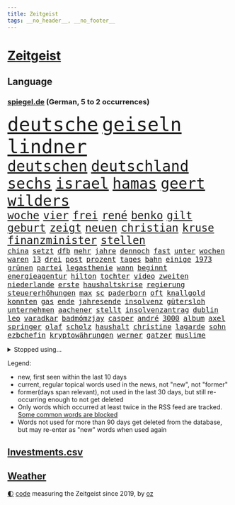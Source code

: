 ```yaml
---
title: Zeitgeist
tags: __no_header__, __no_footer__
---
```


# [Zeitgeist](https://oliz.io/zeitgeist/)

## Language

<h3><a href="https://www.spiegel.de" target="_blank">spiegel.de</a> (German, 5 to 2 occurrences)</h3>
<p style="font-family:monospace">
<span style="font-size:32pt"><a href="news_links.html#deutsche" class="current">deutsche</a></span>
<span style="font-size:32pt"><a href="news_links.html#geiseln" class="current">geiseln</a></span>
<span style="font-size:32pt"><a href="news_links.html#lindner" class="current">lindner</a></span>
<br>
<span style="font-size:25pt"><a href="news_links.html#deutschen" class="current">deutschen</a></span>
<span style="font-size:25pt"><a href="news_links.html#deutschland" class="current">deutschland</a></span>
<span style="font-size:25pt"><a href="news_links.html#sechs" class="current">sechs</a></span>
<span style="font-size:25pt"><a href="news_links.html#israel" class="current">israel</a></span>
<span style="font-size:25pt"><a href="news_links.html#hamas" class="current">hamas</a></span>
<span style="font-size:25pt"><a href="news_links.html#geert" class="new">geert</a></span>
<span style="font-size:25pt"><a href="news_links.html#wilders" class="new">wilders</a></span>
<br>
<span style="font-size:18pt"><a href="news_links.html#woche" class="current">woche</a></span>
<span style="font-size:18pt"><a href="news_links.html#vier" class="current">vier</a></span>
<span style="font-size:18pt"><a href="news_links.html#frei" class="current">frei</a></span>
<span style="font-size:18pt"><a href="news_links.html#rené" class="current">rené</a></span>
<span style="font-size:18pt"><a href="news_links.html#benko" class="current">benko</a></span>
<span style="font-size:18pt"><a href="news_links.html#gilt" class="current">gilt</a></span>
<span style="font-size:18pt"><a href="news_links.html#geburt" class="current">geburt</a></span>
<span style="font-size:18pt"><a href="news_links.html#zeigt" class="current">zeigt</a></span>
<span style="font-size:18pt"><a href="news_links.html#neuen" class="current">neuen</a></span>
<span style="font-size:18pt"><a href="news_links.html#christian" class="current">christian</a></span>
<span style="font-size:18pt"><a href="news_links.html#kruse" class="current">kruse</a></span>
<span style="font-size:18pt"><a href="news_links.html#finanzminister" class="current">finanzminister</a></span>
<span style="font-size:18pt"><a href="news_links.html#stellen" class="current">stellen</a></span>
<br>
<span style="font-size:12pt"><a href="news_links.html#china" class="current">china</a></span>
<span style="font-size:12pt"><a href="news_links.html#setzt" class="current">setzt</a></span>
<span style="font-size:12pt"><a href="news_links.html#dfb" class="current">dfb</a></span>
<span style="font-size:12pt"><a href="news_links.html#mehr" class="current">mehr</a></span>
<span style="font-size:12pt"><a href="news_links.html#jahre" class="current">jahre</a></span>
<span style="font-size:12pt"><a href="news_links.html#dennoch" class="current">dennoch</a></span>
<span style="font-size:12pt"><a href="news_links.html#fast" class="current">fast</a></span>
<span style="font-size:12pt"><a href="news_links.html#unter" class="current">unter</a></span>
<span style="font-size:12pt"><a href="news_links.html#wochen" class="current">wochen</a></span>
<span style="font-size:12pt"><a href="news_links.html#waren" class="current">waren</a></span>
<span style="font-size:12pt"><a href="news_links.html#13" class="current">13</a></span>
<span style="font-size:12pt"><a href="news_links.html#drei" class="current">drei</a></span>
<span style="font-size:12pt"><a href="news_links.html#post" class="current">post</a></span>
<span style="font-size:12pt"><a href="news_links.html#prozent" class="current">prozent</a></span>
<span style="font-size:12pt"><a href="news_links.html#tages" class="current">tages</a></span>
<span style="font-size:12pt"><a href="news_links.html#bahn" class="current">bahn</a></span>
<span style="font-size:12pt"><a href="news_links.html#einige" class="current">einige</a></span>
<span style="font-size:12pt"><a href="news_links.html#1973" class="current">1973</a></span>
<span style="font-size:12pt"><a href="news_links.html#grünen" class="current">grünen</a></span>
<span style="font-size:12pt"><a href="news_links.html#partei" class="current">partei</a></span>
<span style="font-size:12pt"><a href="news_links.html#legasthenie" class="new">legasthenie</a></span>
<span style="font-size:12pt"><a href="news_links.html#wann" class="current">wann</a></span>
<span style="font-size:12pt"><a href="news_links.html#beginnt" class="current">beginnt</a></span>
<span style="font-size:12pt"><a href="news_links.html#energieagentur" class="new">energieagentur</a></span>
<span style="font-size:12pt"><a href="news_links.html#hilton" class="new">hilton</a></span>
<span style="font-size:12pt"><a href="news_links.html#tochter" class="current">tochter</a></span>
<span style="font-size:12pt"><a href="news_links.html#video" class="current">video</a></span>
<span style="font-size:12pt"><a href="news_links.html#zweiten" class="current">zweiten</a></span>
<span style="font-size:12pt"><a href="news_links.html#niederlande" class="current">niederlande</a></span>
<span style="font-size:12pt"><a href="news_links.html#erste" class="current">erste</a></span>
<span style="font-size:12pt"><a href="news_links.html#haushaltskrise" class="new">haushaltskrise</a></span>
<span style="font-size:12pt"><a href="news_links.html#regierung" class="current">regierung</a></span>
<span style="font-size:12pt"><a href="news_links.html#steuererhöhungen" class="current">steuererhöhungen</a></span>
<span style="font-size:12pt"><a href="news_links.html#max" class="current">max</a></span>
<span style="font-size:12pt"><a href="news_links.html#sc" class="current">sc</a></span>
<span style="font-size:12pt"><a href="news_links.html#paderborn" class="current">paderborn</a></span>
<span style="font-size:12pt"><a href="news_links.html#oft" class="current">oft</a></span>
<span style="font-size:12pt"><a href="news_links.html#knallgold" class="new">knallgold</a></span>
<span style="font-size:12pt"><a href="news_links.html#konnten" class="current">konnten</a></span>
<span style="font-size:12pt"><a href="news_links.html#gas" class="current">gas</a></span>
<span style="font-size:12pt"><a href="news_links.html#ende" class="current">ende</a></span>
<span style="font-size:12pt"><a href="news_links.html#jahresende" class="current">jahresende</a></span>
<span style="font-size:12pt"><a href="news_links.html#insolvenz" class="current">insolvenz</a></span>
<span style="font-size:12pt"><a href="news_links.html#gütersloh" class="current">gütersloh</a></span>
<span style="font-size:12pt"><a href="news_links.html#unternehmen" class="current">unternehmen</a></span>
<span style="font-size:12pt"><a href="news_links.html#aachener" class="new">aachener</a></span>
<span style="font-size:12pt"><a href="news_links.html#stellt" class="current">stellt</a></span>
<span style="font-size:12pt"><a href="news_links.html#insolvenzantrag" class="current">insolvenzantrag</a></span>
<span style="font-size:12pt"><a href="news_links.html#dublin" class="new">dublin</a></span>
<span style="font-size:12pt"><a href="news_links.html#leo" class="current">leo</a></span>
<span style="font-size:12pt"><a href="news_links.html#varadkar" class="new">varadkar</a></span>
<span style="font-size:12pt"><a href="news_links.html#badmómzjay" class="new">badmómzjay</a></span>
<span style="font-size:12pt"><a href="news_links.html#casper" class="new">casper</a></span>
<span style="font-size:12pt"><a href="news_links.html#andré" class="current">andré</a></span>
<span style="font-size:12pt"><a href="news_links.html#3000" class="current">3000</a></span>
<span style="font-size:12pt"><a href="news_links.html#album" class="current">album</a></span>
<span style="font-size:12pt"><a href="news_links.html#axel" class="current">axel</a></span>
<span style="font-size:12pt"><a href="news_links.html#springer" class="current">springer</a></span>
<span style="font-size:12pt"><a href="news_links.html#olaf" class="current">olaf</a></span>
<span style="font-size:12pt"><a href="news_links.html#scholz" class="current">scholz</a></span>
<span style="font-size:12pt"><a href="news_links.html#haushalt" class="current">haushalt</a></span>
<span style="font-size:12pt"><a href="news_links.html#christine" class="current">christine</a></span>
<span style="font-size:12pt"><a href="news_links.html#lagarde" class="new">lagarde</a></span>
<span style="font-size:12pt"><a href="news_links.html#sohn" class="current">sohn</a></span>
<span style="font-size:12pt"><a href="news_links.html#ezbchefin" class="new">ezbchefin</a></span>
<span style="font-size:12pt"><a href="news_links.html#kryptowährungen" class="current">kryptowährungen</a></span>
<span style="font-size:12pt"><a href="news_links.html#werner" class="current">werner</a></span>
<span style="font-size:12pt"><a href="news_links.html#gatzer" class="new">gatzer</a></span>
<span style="font-size:12pt"><a href="news_links.html#muslime" class="current">muslime</a></span>
</p>
<details>
<summary>Stopped using...</summary>
<p class="former" style="font-size:12pt">
gefährliche(1129) coronavirus(1128) cristiano(1128) ronaldo(1128) becker(1127) la(1127) siegt(1127) steigenden(1127) amerikanische(1126) beispiel(1126) einstieg(1126) gewissen(1126) scheinen(1126) 2017(1125) geändert(1125) manchester(1125) verlängern(1125) zuge(1125) 5(1124) bereich(1124) brutale(1124) kurzfristig(1124) ließen(1124) steuern(1124) stolz(1124) wald(1124) schickt(1123) smartphone(1123) virus(1123) arbeitete(1122) beschimpft(1122) erfahrungen(1122) französische(1122) infektion(1122) regel(1122) scheiterte(1122) streng(1122) angeklagte(1121) länge(1121) priester(1121) vorher(1121) wirkte(1121) diplomaten(1120) erzielt(1120) europäer(1120) favoriten(1120) hinweisen(1120) klaren(1120) verlierer(1120) versprach(1120) woran(1120) brexit(1119) draußen(1119) fünfte(1119) kamera(1119) pflege(1119) respekt(1119) sex(1119) fällen(1118) gemeinsamen(1118) konzept(1118) schlagzeilen(1118) spekuliert(1118) brücke(1117) joachim(1117) bestimmt(1116) gestoßen(1116) hinterher(1116) inszeniert(1116) kardinal(1116) verdienen(1116) meint(1115) smith(1115) außen(1114) härter(1114) i(1114) internen(1114) kultur(1114) problemen(1114) venezuela(1113) vieler(1113) anbieter(1112) juristisch(1112) sinn(1112) verbreitet(1111) dar(1109) stieg(1109) mercedes(1108) begriff(1107) berühmte(1107) ereignisse(1107) kontakte(1107) warm(1107) glücklich(1106) norwegen(1106) pflanzen(1106) satz(1106) tiefen(1106) aufhalten(1105) gemeinsames(1105) wahrscheinlich(1105) dran(1103) halb(1103) hinten(1103) politikerin(1103) hielten(1102) verfehlt(1102) haaland(1101) zurückgegangen(1101) nasa(1099) überleben(1099) beitrag(1098) favorit(1098) gang(1098) steffen(1097) top(1096) regelung(1094) kokain(1092) handy(1091) rechtsstreit(1091) hinweis(1090) atomkraft(1085) überfordert(1078) kanadas(1077) ausgaben(1066) sachen(1047) lieferketten(1023) bekannter(1003) estland(998) anfeindungen(995) orte(968) bewirbt(951) müll(882) serbien(878) stundenlang(868) zwingen(850) rechtens(840) kollision(827) landsleute(826) inszenieren(825) dörfer(815) erkrankte(814) gestern(814) jahrzehnt(810) parlaments(810) dax(800) schlafen(789) verbündeten(783) konflikts(764) einschätzungen(753) schülerin(734) euländer(726) ausgeben(724) summen(722) militärischen(716) trip(712) loch(706) invasion(702) bat(679) aufgestellt(675) ben(667) bonn(653) pekings(647) fake(644) emotionalen(640) mut(632) verwaltung(628) betreibt(627) vögel(626) 17jährige(625) triumphiert(622) südamerika(609) riskant(605) gefangenschaft(601) finnische(600) wiederaufbau(586) überlebenden(583) starkes(581) fair(577) handys(568) export(551) trocken(548) abgeschaltet(547) unterlag(547) psychiatrie(542) hitze(537) suchte(536) zustände(536) steuerhinterziehung(534) verzweiflung(534) dänischen(532) dürre(531) konkurrenten(531) demonstrierende(530) ausbauen(528) ernannt(528) anwältin(525) angeschlagenen(524) nachhaltig(524) titelverteidiger(524) ulrich(522) galten(518) führungskräfte(517) bedrohte(516) identifizieren(514) joshua(513) andrew(512) gegenwart(511) wohnmobil(511) missbrauchsvorwürfe(506) einsätze(505) wozu(504) energieversorger(498) gelöscht(497) tasche(497) trans(489) verkehrsministerium(487) bleibe(484) major(481) aufgaben(476) umweltschützer(475) geheime(457) studentin(457) heidenheim(456) spitzen(453) vereinbarten(451) extremisten(450) lebenslange(445) grab(444) antarktis(440) träumt(439) verschärfung(439) 63(436) lula(430) bundesbank(429) talkshow(429) machtmissbrauch(426) ersetzt(424) rassistischer(423) aufholjagd(419) verbringen(414) begegnung(405) kollege(405) kurswechsel(403) schwächt(403) rose(402) sauber(402) tunesien(401) ignoriert(385) erben(381) prien(380) außenpolitik(379) karriereberaterin(378) operiert(378) erreichbar(366) ioc(361) ig(359) metall(359) bamberg(354) spielraum(353) figuren(352) staates(350) häufen(348) mitgliedern(345) straßenblockaden(345) anscheinend(344) überzeugen(341) pop(339) beunruhigt(336) colorado(336) nutzerinnen(336) aufpassen(335) nico(335) youtuber(333) regierende(332) auflaufen(331) flogen(331) gestalten(331) überlassen(331) labor(330) madonna(325) ungewöhnlicher(325) dunkelheit(324) sprint(323) brettspiele(321) chefredakteur(320) trieb(318) wunderbare(318) peinlich(316) al(314) perfekten(314) umzug(313) gefälschten(311) nannte(309) spezialkräfte(308) erfährt(306) passanten(305) veränderte(305) interessante(302) perspektive(302) brannten(301) ladung(298) dieb(297) veröffentlichten(294) bewahren(293) ausfindig(292) oldtimer(292) parteifreund(291) vermeintlichen(290) orthodoxe(289) republikanische(288) vorstandschef(288) repariert(287) klagte(286) gemessen(285) chatbot(282) losgegangen(281) getötete(279) günstigen(279) unbekannt(276) wissler(276) akt(273) vorzubereiten(272) vergiftet(271) kürze(270) angezündet(269) nicola(269) partnern(269) vorwurfs(267) dom(266) landtagswahl(264) beilegen(263) verbrannt(262) überprüfung(262) brauche(260) elektrisch(259) atmen(257) vermittler(257) loswerden(254) 1998(253) wölfe(251) drittes(249) entweder(249) anstatt(247) nützt(244) überforderung(244) beschädigte(242) verteidigte(242) björn(239) höcke(239) anlagen(238) atomwaffen(237) elfjährige(235) kreuz(235) ulrike(235) ausländischer(232) jordan(232) überwunden(232) älteren(231) erfolgen(230) pis(230) erwarteten(228) gesunde(227) wach(227) kostenlosen(226) verhinderte(226) elterngeld(225) 27jähriger(224) wiederum(223) ebrahim(222) emotionen(222) lübeck(222) umsetzen(222) veto(221) linksfraktion(220) überflutungen(220) geknackt(218) militanten(218) niederländischer(218) kollabiert(216) astronomie(214) erling(214) produkt(214) torjägerin(212) verschiedener(212) behindern(211) ecuador(211) jim(211) raubtier(211) stabilisieren(210) milliardengeschäft(209) lobte(208) staatsschutz(207) emqualifikation(206) gemälde(206) account(205) flüchtende(205) vermelden(205) zusammenhängen(205) ferraripilot(204) set(204) beschränkt(203) mainzer(203) keeper(202) nirgendwo(202) gange(200) kürzt(200) oberbayern(200) arbeitswelt(199) deutlicher(199) erneuern(199) vertrauten(199) schmelzen(198) staatsbürger(197) verbringt(197) sekbeamte(196) chicago(195) gefilmt(195) trümmerfeld(194) versuchter(194) betrugsmasche(193) fisch(193) horror(193) dm(192) festival(192) maus(192) nationalkonservative(192) haar(191) kolleginnen(191) nachts(191) schwerwiegenden(190) schlechtes(189) söldner(189) lasse(188) überzeugungen(188) ambitionierten(187) 55jährigen(186) vollem(186) 8000(185) belgische(185) kuba(185) imperium(183) gegnern(182) gerichtlich(182) mitarbeitenden(182) pioneer(182) kleben(181) überfahren(181) filmbranche(179) schlägerei(179) miese(178) behauptungen(177) feature(177) hauptrennen(177) schlucken(175) bestandteil(174) feinde(174) zoll(174) terrorismus(173) branchenverband(172) wettert(172) 83(171) hamburgs(170) balkan(169) serge(168) dämpfer(167) unterstellt(167) mahnen(166) rekrutiert(166) herum(165) massen(165) organisationen(165) infolge(164) badeunfall(162) flugzeugabsturz(162) memoiren(162) schenkte(162) vogel(162) sicherheitsrisiko(160) thyssenkrupp(158) abschlusserklärung(157) staats(157) süddeutschland(157) verschmutzung(157) werken(157) mysteriöse(155) verschwendung(155) blockierte(154) internetstars(154) mitsotakis(154) rettungskräften(153) rekorde(152) 29jährige(151) falsches(151) aufgebrachte(150) messenger(150) pkwmaut(150) agenda(149) mangelnder(149) abschaffen(148) polizeikontrolle(148) abteilungsleiter(147) obergrenze(147) sonntagmorgen(147) amini(146) chiphersteller(146) jina(146) mahsa(146) durchsetzung(145) politologe(145) ausprobiert(144) gefecht(144) profil(144) bella(143) 30jährigen(142) pflegerin(141) zielscheibe(141) bundesarbeitsgericht(140) beseitigen(138) bitcoin(138) monza(138) reiner(138) wohlauf(138) disqualifikation(137) fattah(137) überflutet(137) bisse(136) verbraucherschützern(136) weltranglistenerste(136) intendantin(135) vorne(135) 2013(134) anschluss(134) ganzer(134) kapitalismus(134) eckernförde(133) ironman(133) verschollen(133) absicherung(132) afdmann(132) kreuzfahrtschiff(132) polizeigewahrsam(132) iranerin(131) cdupolitikerin(130) südukraine(130) wettbewerbsfähigkeit(130) pur(128) vielfalt(128) friedensnobelpreisträger(127) klimaneutralität(127) ärmelkanal(126) selbstoptimierung(125) umbauen(125) dunkelsten(124) posthum(124) angelaufen(123) auswärtiges(123) fußballstars(123) neuzugang(123) polizeigewerkschaft(123) sensationell(123) bedankte(122) beschuldigter(122) mahnte(122) massiver(122) randale(122) kaczyński(121) allgäu(120) friedensgipfel(120) spezialeinheiten(120) bösen(119) gutem(119) intimität(119) verteuern(119) verzögern(119) 2050(118) kunstsammlung(118) unwahrheiten(118) dfbfrauen(117) dänische(117) mutmaßliches(116) streitkultur(116) unterfranken(116) urwald(115) voraussichtlich(115) überschwemmt(115) bundesligasaison(114) koran(114) gehörten(113) leuchtet(113) lichtblick(113) mentalen(113) teller(113) zutaten(113) atlanta(112) aufräumen(112) beißt(112) verweisen(112) entfernung(111) hohem(111) lissabon(111) spdchef(111) kelly(110) strategische(110) willemalexander(110) sabotage(109) bodensee(108) einbrecher(108) aufatmen(107) leitartikel(107) neukunden(107) schriftstellerin(107) wandern(107) beruhigt(106) entspannen(106) tagessieg(106) metas(105) perfide(105) popsängerin(105) seele(105) zerbrochen(105) wagte(104) zerstückelte(104) angeworben(103) streichung(102) strenger(102) substanz(102) nebraska(101) friedensabkommen(100) gabor(100) teuerste(100) ausgestiegen(99) 94(98) angefeindet(98) gruppenphase(98) nationalspielerinnen(98) teslawerk(98) vergangene(98) wegovy(98) comedy(97) demonstrativ(97) gesellschaften(97) halter(96) iranischer(96) schmutziger(96) campingplatz(95) durchzusetzen(95) wissenschaftlich(95) ausgebildete(94) beflügelt(94) rechtspartei(94) vertraute(94) freiwilliger(93) aktienmärkte(92) ansonsten(92) kryptowährung(92) unerwartete(92) überschreitet(92) erahnen(91) maximal(91) mittelalter(91) parlamentswahl(91) unbeachtet(91) stahlhersteller(90) teilzeit(90) vermuteten(90) anfangen(89) fußballzweitligist(89) populär(89) rate(89) teuersten(89) chefsache(88) frachtschiffe(88) geschummelt(87) wahlkreis(87) afdaussagen(86) aufgestellten(86) barak(86) beschwört(86) debütant(86) disqualifiziert(86) ehud(86) ergründen(86) meile(86) ruderte(86) vorhersagen(86) wider(86) alexanderplatz(85) boykottieren(85) cannabislegalisierung(85) erfolgsgeschichte(85) krachend(85) melonis(85) skeptischer(85) verdiente(85) weltsicht(85) flügel(84) glaubenssätze(84) teenagerin(84) volkspartei(84) bekräftigen(83) brennenden(83) gaspreis(83) tinder(83) verschobene(83) vertrauenskrise(83) ausmaßes(82) brandsaison(82) fernsehens(82) günzburg(82) leichtsinn(82) repression(82) bock(81) galaxien(81) getäuscht(81) henderson(81) leitindex(81) thesen(81) meryl(80) prägen(80) ratingagentur(80) relativieren(80) streep(80) university(80) verglichen(80) anzeige(79) gelüftet(79) kellnerin(79) unermüdlich(79) vertuschen(79) deckung(78) deutschsprachigen(78) europapokalsieger(78) gesunden(78) streikenden(78) weltraum(78) bein(77) finanzmarkt(77) geladen(77) justin(77) koranverbrennungen(77) passau(77) tirana(77) auflegen(76) empfahl(76) frustrierte(76) gelockert(76) opernhaus(76) schwenken(76) usrichter(76) wmdebakel(76) brustkrebs(75) erlaubnis(75) produktionshalle(75) päppeln(75) schrank(75) unabwendbar(75) unterkunft(75) widerlegen(75) zement(75) 57(74) asylsuchende(74) grausame(74) greenpeace(74) jugendwort(74) kriegsschauplatz(74) techkonzern(74) vorgesetzte(74) wölfen(74) anfänger(73) arbeitskräftemangel(73) böen(73) dirk(73) fahrrad(73) gallant(73) krankgeschrieben(73) moral(73) nowitzki(73) yoav(73) brücken(72) rassismuseklat(72) taiwanische(72) befinde(71) beweist(71) flüchtlingsboote(71) hochsommer(71) itexperten(71) sprengt(71) verüben(71) wettern(71) wochenstart(71) algen(70) anarchokapitalist(70) bürgerinnen(70) infineon(70) missglückte(70) spiegelinterview(70) transport(70) umgehend(70) unbeeindruckt(70) bargeld(69) betonblöcken(69) einigten(69) goldenen(69) travemünde(69) astronomen(68) kabine(68) karrierecoach(68) nirgends(68) pharmakonzern(68) schiitenmiliz(68) usamerikanerin(68) videoapp(68) zweifachen(68) redakteurinnen(67) spears'(67) svp(67) zensur(67) grönland(66) hoffnungsvoll(66) kurzerhand(66) lahmlegen(66) massa(66) onlineportal(66) praxistest(66) trinken(66) brettern(65) drachen(65) erstattet(65) populäre(65) tötungsdelikts(65) wertung(65) wirtschaftskrise(65) abwesenheit(64) floriert(64) niedrigeren(64) halep(63) katja(63) simona(63) technisch(63) ungefragt(63) auswirkt(62) block(62) columbia(62) nachteile(62) verbänden(62) einbürgerungen(61) fantasien(61) geschäftsführerin(61) intakte(61) stichtag(61) young(61) zweitgrößte(61) bbc(60) dopingsperre(60) freizeitsportler(60) onkel(60) raketenabwehrsystem(60) erkannte(59) gefälschter(59) kommentierte(59) neuesten(59) verbraucherschutzministerium(59) verfasst(59) abdel(58) antisemitisches(58) elsisi(58) exzesse(58) gamer(58) kairo(58) mtv(58) verstößen(58) familienzuwachs(57) aperol(56) fca(56) phänomen(56) buchpreis(55) gewagt(55) istanbuler(55) olearius(55) powell(55) trost(55) kussaffäre(54) nadia(54) toptalent(54) überraschungen(54) leitung(53) tshirts(53) update(53) 61(52) badenwürttembergische(52) bundestagsfraktion(52) kumpel(52) traditionsreiche(52) urheber(52) 750(51) rechtspopulismus(51) worin(51) antarktischer(50) bestätigung(50) fehlerhafte(50) höhle(50) sexualisierten(50) anschein(49) attentäter(49) auftritte(49) knipser(49) lachs(49) usinvestor(49) besserung(48) bierzelt(48) fraktionsvorsitzenden(48) königspaar(48) produktivität(48) tauchen(48) abschaltung(47) elektrofahrzeuge(47) milliardenhilfen(47) müde(47) nützlich(47) crewmitglied(46) fluchtwege(46) geschlossener(46) höhepunkte(46) kanal(46) rind(46) schmutzigen(46) toxisch(46) detroit(45) einschlag(45) sicherheitsexpertin(45) terrorverdächtigen(45) traditionelles(45) 1993(44) abwehrspieler(44) aufwendig(44) außenverteidiger(44) drehtage(44) dreistelliger(44) havanna(44) hyperschallraketen(44) kubaner(44) nobelpreis(44) zugausfälle(44) zähne(44) einzelteile(43) geglaubte(43) landesregierungen(43) mitgefühl(43) wandelt(43) welttournee(43) asien(42) demokratischen(42) isst(42) liebevollen(42) auslösen(41) brunnen(41) charlotte(41) excoach(41) gewandelt(41) oecd(41) ostukraine(41) trage(41) workation(41) überraschte(41) 170(40) fahndet(40) gefängnisstrafe(40) mast(40) neulich(40) sanitäter(40) seidenstraße(40) zulauf(40) aßen(39) drüber(39) kimmich(39) lawrow(39) anzunehmen(38) eingebürgert(38) haustür(38) industrieverband(38) königshaus(38) millionensumme(38) süßes(38) teslachef(38) vollziehen(38) überspült(38) bejubelt(37) geschützte(37) kehrtwende(37) bebte(36) eröffnung(36) irrte(36) präparate(36) spätsommer(36) tieferen(36) volle(36) bistum(35) dopings(35) stetig(35) timberlake(35) priesters(34) satellitentechnik(34) topstars(34) begehen(33) eingebracht(33) familienmitglieder(33) mühsame(33) python(33) 60jährige(32) elz(32) guinessbuch(32) shortlist(32) solarenergie(32) umweltfreundlich(32) janine(31) moia(31) rechtfertigen(31) spurlos(31) arbeitserlaubnis(30) definitiv(30) einzustellen(30) mächtigste(30) xis(30) analoge(29) gestiegene(29) produktionsfirma(29) profilieren(29) verwirklichung(29) clinch(28) cumexprozess(28) deutschpolnischen(28) kuppel(28) produkten(28) tierschützern(28) vertrauensverlust(28) armeniens(27) einlegen(27) kaukasusregion(27) landschaft(27) parteimitglieder(27) protestierenden(27) seenotrettung(27) tabellenführung(27) volksbefreiungsarmee(27) atacmsraketen(26) aufgeschlossen(26) gebrochenen(26) natalie(26) ungewissheit(26) wettbewerbshüter(26) gesenkt(25) havarien(25) katastrophalen(25) ankam(24) anthropic(24) eisschild(24) jahrzehntelange(24) kamerun(24) mithelfen(24) nächte(24) sonnenenergie(24) beckham(23) geldvermögen(23) krisenherde(23) nasasonde(23) podcasts(23) stilisieren(23) zurückgezogen(23) zusammenhalten(23) ansprüche(22) besorgen(22) mikroplastik(22) spielplätze(22) ukrainehilfen(22) bear(21) erschließung(21) gegenwehr(21) harz(21) kopfüber(21) mehrjähriger(21) neulinge(21) sinsheim(21) solidarisiert(21) deutschlandtickets(20) polizeieinsätze(20) südchinesischen(20) aida(19) attentat(19) knappen(19) psychologieprofessorin(19) stahlsparte(19) teilverkauf(19) vermittlung(19) vr(19) dick(18) innenhof(18) metro(18) regierungswechsel(18) usrepräsentantenhauses(18) wertvoll(18) bettwanzen(17) borrell(17) schlachten(17) tödlichsten(17) versetzen(17) asylreform(16) deeskalation(16) eigenheit(16) futter(16) hamasangriffe(16) schmerzen(16) sprechers(16) unterstützten(16) warme(16) 199(15) paartherapeut(15) persönlichkeit(15) riefen(15) hierher(14) hochrechnung(14) lauteste(14) rettungsdienst(14) starmer(14) verursacher(14) westbalkan(14) gegenfahrbahn(13) hamassprecher(13) katars(13) aufsichtsratschef(12) emir(12) knast(12) physiker(12) regierungsparteien(12) usareise(12) gaspipeline(11) hamasterrors(11) israelischlibanesischer(11) loslassen(11) nochlinkenpolitikerin(11) pegel(11) wütete(11) überfüllten(11)
</p>
</details>
<p>Legend:
<ul>
<li><span class="new">new</span>, first seen within the last 10 days</li>
<li><span class="current">current</span>, regular topical words used in the news, not "new", not "former"</li>
<li><span class="former">former(days span relevant)</span>, not used in the last 30 days, but still re-occurring enough to not get deleted</li>
<li>Only words which occurred at least twice in the RSS feed are tracked. <a href="language/filters.py">Some common words are blocked</a></li>
<li>Words not used for more than 90 days get deleted from the database, but may re-enter as "new" words when used again</li>
</ul>
</p>

## [Investments](investments.html)[.csv](investments.csv)

## [Weather](weather.html)

<footer>
<a href="javascript:toggleTheme()" class="nav">🌓</a>
<a href="https://github.com/ooz/zeitgeist">code</a> measuring the Zeitgeist since 2019, by <a href="https://oliz.io">oz</a>
</footer>
